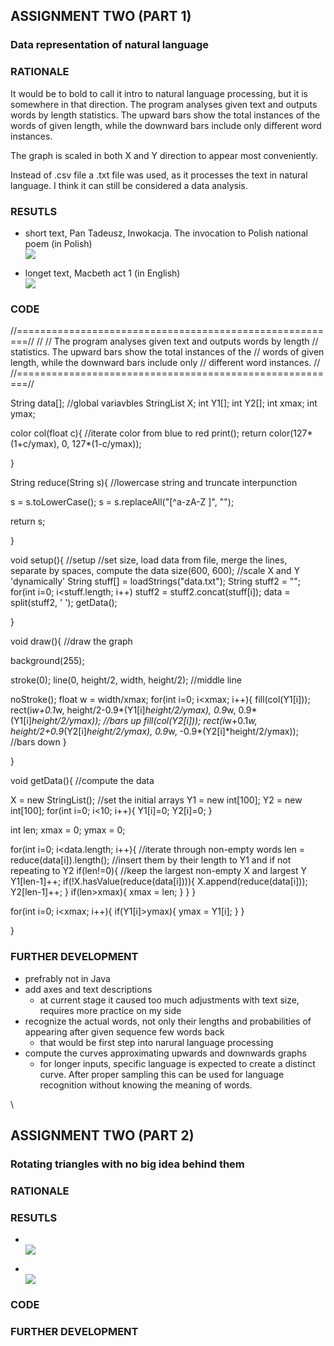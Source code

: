 ## ASSIGNMENT TWO (PART 1)
### Data representation of natural language

### RATIONALE

It would be to bold to call it intro to natural language processing, but it is somewhere in that direction. The program analyses given text and outputs words by length statistics. The upward bars show the total instances of the words of given length, while the downward bars include only different word instances.

The graph is scaled in both X and Y direction to appear most conveniently.

Instead of .csv file a .txt file was used, as it processes the text in natural language. I think it can still be considered a data analysis.


### RESUTLS

- short text, Pan Tadeusz, Inwokacja. The invocation to Polish national poem (in Polish)\
![](1.png)

- longet text, Macbeth act 1 (in English)\
![](2.png)


### CODE

//========================================================//
//
// The program analyses given text and outputs words by length
// statistics. The upward bars show the total instances of the
// words of given length, while the downward bars include only
// different word instances.
//
//========================================================//


String data[];                                            //global variavbles
StringList X;
int Y1[];
int Y2[];
int xmax;
int ymax;


color col(float c){                                       //iterate color from blue to red
  print();
  return color(127*(1+c/ymax), 0, 127*(1-c/ymax));
  
}

String reduce(String s){                                  //lowercase string and truncate interpunction
  
  s = s.toLowerCase();
  s = s.replaceAll("[^a-zA-Z ]", "");
  
  return s;
  
}


void setup(){                                             //setup
                                                          //set size, load data from file, merge the lines, separate by spaces, compute the data
  size(600, 600);                                         //scale X and Y 'dynamically'
  String stuff[] = loadStrings("data.txt");
  String stuff2 = "";
  for(int i=0; i<stuff.length; i++)
    stuff2 = stuff2.concat(stuff[i]);
  data = split(stuff2, ' ');
  getData();

}


void draw(){                                              //draw the graph
  
  background(255);
  
  stroke(0);
  line(0, height/2, width, height/2);                     //middle line
  
  noStroke();
  float w = width/xmax;
  for(int i=0; i<xmax; i++){
    fill(col(Y1[i]));
    rect(i*w+0.1*w, height/2-0.9*(Y1[i]*height/2/ymax), 0.9*w, 0.9*(Y1[i]*height/2/ymax));  //bars up
    fill(col(Y2[i]));
    rect(i*w+0.1*w, height/2+0.9*(Y2[i]*height/2/ymax), 0.9*w, -0.9*(Y2[i]*height/2/ymax)); //bars down
  }
  
}


void getData(){                                           //compute the data
  
  X = new StringList();                                   //set the initial arrays
  Y1 = new int[100];
  Y2 = new int[100];
  for(int i=0; i<10; i++){
    Y1[i]=0;
    Y2[i]=0;
  }
  
  int len;
  xmax = 0;
  ymax = 0;
  
  for(int i=0; i<data.length; i++){                       //iterate through non-empty words
    len = reduce(data[i]).length();                       //insert them by their length to Y1 and if not repeating to Y2
    if(len!=0){                                           //keep the largest non-empty X and largest Y
      Y1[len-1]++;
      if(!X.hasValue(reduce(data[i]))){
        X.append(reduce(data[i]));
        Y2[len-1]++;
      }
      if(len>xmax){
        xmax = len;
      }
    }
  }
  
  for(int i=0; i<xmax; i++){
    if(Y1[i]>ymax){
      ymax = Y1[i];
    }
  }
  
}


### FURTHER DEVELOPMENT
- prefrably not in Java
- add axes and text descriptions
  - at current stage it caused too much adjustments with text size, requires more practice on my side
- recognize the actual words, not only their lengths and probabilities of appearing after given sequence few words back
  - that would be first step into narural language processing
- compute the curves approximating upwards and downwards graphs
  - for longer inputs, specific language is expected to create a distinct curve. After proper sampling this can be used for language recognition without knowing the meaning of words.


\


## ASSIGNMENT TWO (PART 2)
### Rotating triangles with no big idea behind them

### RATIONALE




### RESUTLS

- \
![](3.png)

- \
![](4.png)


### CODE



### FURTHER DEVELOPMENT

